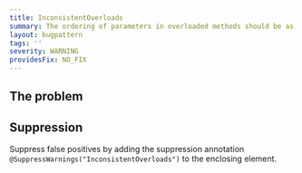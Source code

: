 ```yaml
---
title: InconsistentOverloads
summary: The ordering of parameters in overloaded methods should be as consistent as possible (when viewed from left to right)
layout: bugpattern
tags: ''
severity: WARNING
providesFix: NO_FIX
---
```


<!--
*** AUTO-GENERATED, DO NOT MODIFY ***
To make changes, edit the @BugPattern annotation or the explanation in docs/bugpattern.
-->

## The problem


## Suppression
Suppress false positives by adding the suppression annotation `@SuppressWarnings("InconsistentOverloads")` to the enclosing element.
